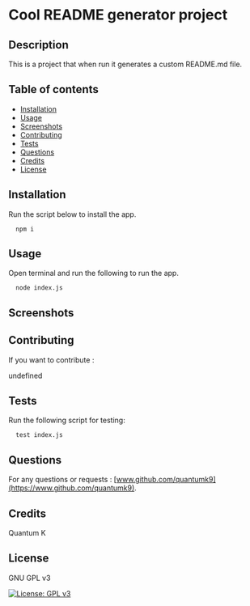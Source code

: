
# Cool README generator project

## Description
This is a project that when run it generates a custom README.md file.


## Table of contents
* [Installation ](#installation)
* [Usage](#usage)
* [Screenshots](#screenshots)
* [Contributing](#contributing)
* [Tests](#tests)
* [Questions](#questions)
* [Credits](#credits)
* [License](#license)


## Installation 

Run the script below to install the app.
```
  npm i
```



## Usage

Open terminal and run the following to run the app.
```
  node index.js
```



## Screenshots



## Contributing

If you want to contribute : 

undefined

## Tests

Run the following script for testing:
```
  test index.js
```

## Questions

For any questions or requests : [www.github.com/quantumk9](https://www.github.com/quantumk9).

## Credits

Quantum K


## License 

GNU GPL v3

[![License: GPL v3](https://img.shields.io/badge/License-GPLv3-blue.svg)](https://www.gnu.org/licenses/gpl-3.0)
  
